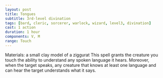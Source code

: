 ```yaml
---
layout: post
title: Tongues
subtitle: 3rd-level divination
tags: [bard, cleric, sorcerer, warlock, wizard, level3, divination]
cast: 1 action
duration: 1 hour
components: V, M
range: Touch
---
```

Materials: a small clay model of a ziggurat
This spell grants the creature you touch the ability to understand any spoken language it hears. Moreover, when the target speaks, any creature that knows at least one language and can hear the target understands what it says.